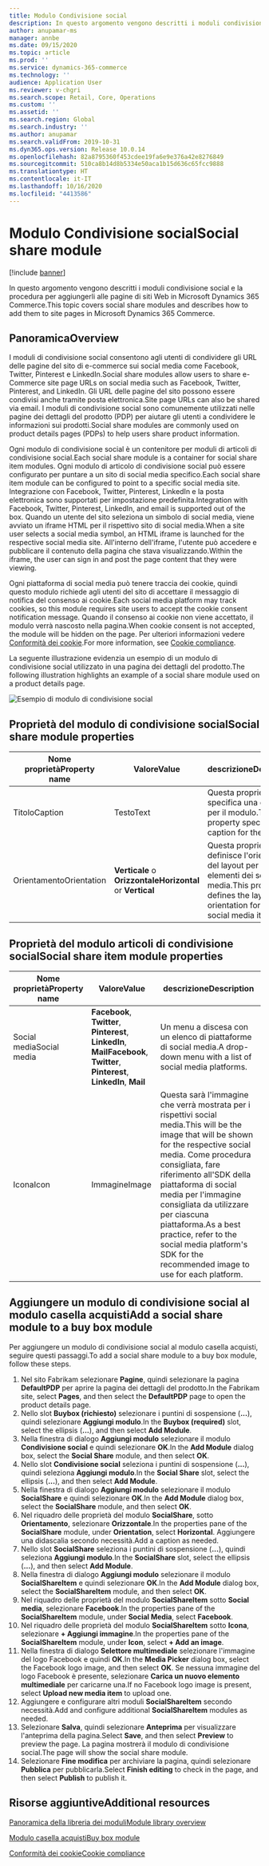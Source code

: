 ```yaml
---
title: Modulo Condivisione social
description: In questo argomento vengono descritti i moduli condivisione social e la procedura per aggiungerli alle pagine di siti Web in Microsoft Dynamics 365 Commerce.
author: anupamar-ms
manager: annbe
ms.date: 09/15/2020
ms.topic: article
ms.prod: ''
ms.service: dynamics-365-commerce
ms.technology: ''
audience: Application User
ms.reviewer: v-chgri
ms.search.scope: Retail, Core, Operations
ms.custom: ''
ms.assetid: ''
ms.search.region: Global
ms.search.industry: ''
ms.author: anupamar
ms.search.validFrom: 2019-10-31
ms.dyn365.ops.version: Release 10.0.14
ms.openlocfilehash: 82a8795360f453cdee19fa6e9e376a42e8276849
ms.sourcegitcommit: 510ca8b14d8b5334e50aca1b15d636c65fcc9888
ms.translationtype: HT
ms.contentlocale: it-IT
ms.lasthandoff: 10/16/2020
ms.locfileid: "4413586"
---
```

# <a name="social-share-module"></a><span data-ttu-id="67fcf-103">Modulo Condivisione social</span><span class="sxs-lookup"><span data-stu-id="67fcf-103">Social share module</span></span>

[!include [banner](includes/banner.md)]

<span data-ttu-id="67fcf-104">In questo argomento vengono descritti i moduli condivisione social e la procedura per aggiungerli alle pagine di siti Web in Microsoft Dynamics 365 Commerce.</span><span class="sxs-lookup"><span data-stu-id="67fcf-104">This topic covers social share modules and describes how to add them to site pages in Microsoft Dynamics 365 Commerce.</span></span>

## <a name="overview"></a><span data-ttu-id="67fcf-105">Panoramica</span><span class="sxs-lookup"><span data-stu-id="67fcf-105">Overview</span></span>

<span data-ttu-id="67fcf-106">I moduli di condivisione social consentono agli utenti di condividere gli URL delle pagine del sito di e-commerce sui social media come Facebook, Twitter, Pinterest e LinkedIn.</span><span class="sxs-lookup"><span data-stu-id="67fcf-106">Social share modules allow users to share e-Commerce site page URLs on social media such as Facebook, Twitter, Pinterest, and LinkedIn.</span></span> <span data-ttu-id="67fcf-107">Gli URL delle pagine del sito possono essere condivisi anche tramite posta elettronica.</span><span class="sxs-lookup"><span data-stu-id="67fcf-107">Site page URLs can also be shared via email.</span></span> <span data-ttu-id="67fcf-108">I moduli di condivisione social sono comunemente utilizzati nelle pagine dei dettagli del prodotto (PDP) per aiutare gli utenti a condividere le informazioni sui prodotti.</span><span class="sxs-lookup"><span data-stu-id="67fcf-108">Social share modules are commonly used on product details pages (PDPs) to help users share product information.</span></span>

<span data-ttu-id="67fcf-109">Ogni modulo di condivisione social è un contenitore per moduli di articoli di condivisione social.</span><span class="sxs-lookup"><span data-stu-id="67fcf-109">Each social share module is a container for social share item modules.</span></span> <span data-ttu-id="67fcf-110">Ogni modulo di articolo di condivisione social può essere configurato per puntare a un sito di social media specifico.</span><span class="sxs-lookup"><span data-stu-id="67fcf-110">Each social share item module can be configured to point to a specific social media site.</span></span> <span data-ttu-id="67fcf-111">Integrazione con Facebook, Twitter, Pinterest, LinkedIn e la posta elettronica sono supportati per impostazione predefinita.</span><span class="sxs-lookup"><span data-stu-id="67fcf-111">Integration with Facebook, Twitter, Pinterest, LinkedIn, and email is supported out of the box.</span></span> <span data-ttu-id="67fcf-112">Quando un utente del sito seleziona un simbolo di social media, viene avviato un iframe HTML per il rispettivo sito di social media.</span><span class="sxs-lookup"><span data-stu-id="67fcf-112">When a site user selects a social media symbol, an HTML iframe is launched for the respective social media site.</span></span> <span data-ttu-id="67fcf-113">All'interno dell'iframe, l'utente può accedere e pubblicare il contenuto della pagina che stava visualizzando.</span><span class="sxs-lookup"><span data-stu-id="67fcf-113">Within the iframe, the user can sign in and post the page content that they were viewing.</span></span>

<span data-ttu-id="67fcf-114">Ogni piattaforma di social media può tenere traccia dei cookie, quindi questo modulo richiede agli utenti del sito di accettare il messaggio di notifica del consenso ai cookie.</span><span class="sxs-lookup"><span data-stu-id="67fcf-114">Each social media platform may track cookies, so this module requires site users to accept the cookie consent notification message.</span></span> <span data-ttu-id="67fcf-115">Quando il consenso ai cookie non viene accettato, il modulo verrà nascosto nella pagina.</span><span class="sxs-lookup"><span data-stu-id="67fcf-115">When cookie consent is not accepted, the module will be hidden on the page.</span></span> <span data-ttu-id="67fcf-116">Per ulteriori informazioni vedere [Conformità dei cookie](cookie-compliance.md).</span><span class="sxs-lookup"><span data-stu-id="67fcf-116">For more information, see [Cookie compliance](cookie-compliance.md).</span></span>

<span data-ttu-id="67fcf-117">La seguente illustrazione evidenzia un esempio di un modulo di condivisione social utilizzato in una pagina dei dettagli del prodotto.</span><span class="sxs-lookup"><span data-stu-id="67fcf-117">The following illustration highlights an example of a social share module used on a product details page.</span></span>

![Esempio di modulo di condivisione social](./media/ecommerce-socialshare.png)

## <a name="social-share-module-properties"></a><span data-ttu-id="67fcf-119">Proprietà del modulo di condivisione social</span><span class="sxs-lookup"><span data-stu-id="67fcf-119">Social share module properties</span></span>

| <span data-ttu-id="67fcf-120">Nome proprietà</span><span class="sxs-lookup"><span data-stu-id="67fcf-120">Property name</span></span>             | <span data-ttu-id="67fcf-121">Valore</span><span class="sxs-lookup"><span data-stu-id="67fcf-121">Value</span></span>                 | <span data-ttu-id="67fcf-122">descrizione</span><span class="sxs-lookup"><span data-stu-id="67fcf-122">Description</span></span> |
|---------------------------|-----------------------|-------------|
| <span data-ttu-id="67fcf-123">Titolo</span><span class="sxs-lookup"><span data-stu-id="67fcf-123">Caption</span></span>                  | <span data-ttu-id="67fcf-124">Testo</span><span class="sxs-lookup"><span data-stu-id="67fcf-124">Text</span></span> | <span data-ttu-id="67fcf-125">Questa proprietà specifica una didascalia per il modulo.</span><span class="sxs-lookup"><span data-stu-id="67fcf-125">This property specifies a caption for the module.</span></span> |
| <span data-ttu-id="67fcf-126">Orientamento</span><span class="sxs-lookup"><span data-stu-id="67fcf-126">Orientation</span></span> | <span data-ttu-id="67fcf-127">**Verticale** o **Orizzontale**</span><span class="sxs-lookup"><span data-stu-id="67fcf-127">**Horizontal** or **Vertical**</span></span>  | <span data-ttu-id="67fcf-128">Questa proprietà definisce l'orientamento del layout per gli elementi dei social media.</span><span class="sxs-lookup"><span data-stu-id="67fcf-128">This property defines the layout orientation for the social media items.</span></span> |

## <a name="social-share-item-module-properties"></a><span data-ttu-id="67fcf-129">Proprietà del modulo articoli di condivisione social</span><span class="sxs-lookup"><span data-stu-id="67fcf-129">Social share item module properties</span></span>
| <span data-ttu-id="67fcf-130">Nome proprietà</span><span class="sxs-lookup"><span data-stu-id="67fcf-130">Property name</span></span>             | <span data-ttu-id="67fcf-131">Valore</span><span class="sxs-lookup"><span data-stu-id="67fcf-131">Value</span></span>                 | <span data-ttu-id="67fcf-132">descrizione</span><span class="sxs-lookup"><span data-stu-id="67fcf-132">Description</span></span> |
|---------------------------|-----------------------|-------------|
| <span data-ttu-id="67fcf-133">Social media</span><span class="sxs-lookup"><span data-stu-id="67fcf-133">Social media</span></span>              | <span data-ttu-id="67fcf-134">**Facebook**, **Twitter**, **Pinterest**, **LinkedIn**, **Mail**</span><span class="sxs-lookup"><span data-stu-id="67fcf-134">**Facebook**, **Twitter**, **Pinterest**, **LinkedIn**, **Mail**</span></span> | <span data-ttu-id="67fcf-135">Un menu a discesa con un elenco di piattaforme di social media.</span><span class="sxs-lookup"><span data-stu-id="67fcf-135">A drop-down menu with a list of social media platforms.</span></span> |
| <span data-ttu-id="67fcf-136">Icona</span><span class="sxs-lookup"><span data-stu-id="67fcf-136">Icon</span></span> |<span data-ttu-id="67fcf-137">Immagine</span><span class="sxs-lookup"><span data-stu-id="67fcf-137">Image</span></span>    | <span data-ttu-id="67fcf-138">Questa sarà l'immagine che verrà mostrata per i rispettivi social media.</span><span class="sxs-lookup"><span data-stu-id="67fcf-138">This will be the image that will be shown for the respective social media.</span></span> <span data-ttu-id="67fcf-139">Come procedura consigliata, fare riferimento all'SDK della piattaforma di social media per l'immagine consigliata da utilizzare per ciascuna piattaforma.</span><span class="sxs-lookup"><span data-stu-id="67fcf-139">As a best practice, refer to the social media platform's SDK for the recommended image to use for each platform.</span></span> |

## <a name="add-a-social-share-module-to-a-buy-box-module"></a><span data-ttu-id="67fcf-140">Aggiungere un modulo di condivisione social al modulo casella acquisti</span><span class="sxs-lookup"><span data-stu-id="67fcf-140">Add a social share module to a buy box module</span></span>

<span data-ttu-id="67fcf-141">Per aggiungere un modulo di condivisione social al modulo casella acquisti, seguire questi passaggi.</span><span class="sxs-lookup"><span data-stu-id="67fcf-141">To add a social share module to a buy box module, follow these steps.</span></span>

1. <span data-ttu-id="67fcf-142">Nel sito Fabrikam selezionare **Pagine**, quindi selezionare la pagina **DefaultPDP** per aprire la pagina dei dettagli del prodotto.</span><span class="sxs-lookup"><span data-stu-id="67fcf-142">In the Fabrikam site, select **Pages**, and then select the **DefaultPDP** page to open the product details page.</span></span> 
1. <span data-ttu-id="67fcf-143">Nello slot **Buybox (richiesto)** selezionare i puntini di sospensione (**...**), quindi selezionare **Aggiungi modulo**.</span><span class="sxs-lookup"><span data-stu-id="67fcf-143">In the **Buybox (required)** slot, select the ellipsis (**...**), and then select **Add Module**.</span></span>
1. <span data-ttu-id="67fcf-144">Nella finestra di dialogo **Aggiungi modulo** selezionare il modulo **Condivisione social** e quindi selezionare **OK**.</span><span class="sxs-lookup"><span data-stu-id="67fcf-144">In the **Add Module** dialog box, select the **Social Share** module, and then select **OK**.</span></span>
1. <span data-ttu-id="67fcf-145">Nello slot **Condivisione social** seleziona i puntini di sospensione (**...**), quindi seleziona **Aggiungi modulo**.</span><span class="sxs-lookup"><span data-stu-id="67fcf-145">In the **Social Share** slot, select the ellipsis (**...**), and then select **Add Module**.</span></span>
1. <span data-ttu-id="67fcf-146">Nella finestra di dialogo **Aggiungi modulo** selezionare il modulo **SocialShare** e quindi selezionare **OK**.</span><span class="sxs-lookup"><span data-stu-id="67fcf-146">In the **Add Module** dialog box, select the **SocialShare** module, and then select **OK**.</span></span>
1. <span data-ttu-id="67fcf-147">Nel riquadro delle proprietà del modulo **SocialShare**, sotto **Orientamento**, selezionare **Orizzontale**.</span><span class="sxs-lookup"><span data-stu-id="67fcf-147">In the properties pane of the **SocialShare** module, under **Orientation**, select **Horizontal**.</span></span> <span data-ttu-id="67fcf-148">Aggiungere una didascalia secondo necessità.</span><span class="sxs-lookup"><span data-stu-id="67fcf-148">Add a caption as needed.</span></span>
1. <span data-ttu-id="67fcf-149">Nello slot **SocialShare** seleziona i puntini di sospensione (**...**), quindi seleziona **Aggiungi modulo**.</span><span class="sxs-lookup"><span data-stu-id="67fcf-149">In the **SocialShare** slot, select the ellipsis (**...**), and then select **Add Module**.</span></span>
1. <span data-ttu-id="67fcf-150">Nella finestra di dialogo **Aggiungi modulo** selezionare il modulo **SocialShareItem** e quindi selezionare **OK**.</span><span class="sxs-lookup"><span data-stu-id="67fcf-150">In the **Add Module** dialog box, select the **SocialShareItem** module, and then select **OK**.</span></span>
1. <span data-ttu-id="67fcf-151">Nel riquadro delle proprietà del modulo **SocialShareItem** sotto **Social media**, selezionare **Facebook**.</span><span class="sxs-lookup"><span data-stu-id="67fcf-151">In the properties pane of the **SocialShareItem** module, under **Social Media**, select **Facebook**.</span></span>
1. <span data-ttu-id="67fcf-152">Nel riquadro delle proprietà del modulo **SocialShareItem** sotto **Icona**, selezionare **+ Aggiungi immagine**.</span><span class="sxs-lookup"><span data-stu-id="67fcf-152">In the properties pane of the **SocialShareItem** module, under **Icon**, select **+ Add an image**.</span></span>
1. <span data-ttu-id="67fcf-153">Nella finestra di dialogo **Selettore multimediale** selezionare l'immagine del logo Facebook e quindi **OK**.</span><span class="sxs-lookup"><span data-stu-id="67fcf-153">In the **Media Picker** dialog box, select the Facebook logo image, and then select **OK**.</span></span> <span data-ttu-id="67fcf-154">Se nessuna immagine del logo Facebook è presente, selezionare **Carica un nuovo elemento multimediale** per caricarne una.</span><span class="sxs-lookup"><span data-stu-id="67fcf-154">If no Facebook logo image is present, select **Upload new media item** to upload one.</span></span>
1. <span data-ttu-id="67fcf-155">Aggiungere e configurare altri moduli **SocialShareItem** secondo necessità.</span><span class="sxs-lookup"><span data-stu-id="67fcf-155">Add and configure additional **SocialShareItem** modules as needed.</span></span>
1. <span data-ttu-id="67fcf-156">Selezionare **Salva**, quindi selezionare **Anteprima** per visualizzare l'anteprima della pagina.</span><span class="sxs-lookup"><span data-stu-id="67fcf-156">Select **Save**, and then select **Preview** to preview the page.</span></span> <span data-ttu-id="67fcf-157">La pagina mostrerà il modulo di condivisione social.</span><span class="sxs-lookup"><span data-stu-id="67fcf-157">The page will show the social share module.</span></span>
1. <span data-ttu-id="67fcf-158">Selezionare **Fine modifica** per archiviare la pagina, quindi selezionare **Pubblica** per pubblicarla.</span><span class="sxs-lookup"><span data-stu-id="67fcf-158">Select **Finish editing** to check in the page, and then select **Publish** to publish it.</span></span>

## <a name="additional-resources"></a><span data-ttu-id="67fcf-159">Risorse aggiuntive</span><span class="sxs-lookup"><span data-stu-id="67fcf-159">Additional resources</span></span>

[<span data-ttu-id="67fcf-160">Panoramica della libreria dei moduli</span><span class="sxs-lookup"><span data-stu-id="67fcf-160">Module library overview</span></span>](starter-kit-overview.md)

[<span data-ttu-id="67fcf-161">Modulo casella acquisti</span><span class="sxs-lookup"><span data-stu-id="67fcf-161">Buy box module</span></span>](add-buy-box.md)

[<span data-ttu-id="67fcf-162">Conformità dei cookie</span><span class="sxs-lookup"><span data-stu-id="67fcf-162">Cookie compliance</span></span>](cookie-compliance.md)
